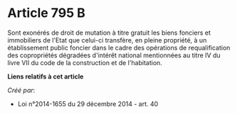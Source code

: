 # Article 795 B

Sont exonérés de droit de mutation à titre gratuit les biens fonciers et immobiliers de l'Etat que celui-ci transfère, en
pleine propriété, à un établissement public foncier dans le cadre des opérations de requalification des copropriétés
dégradées d'intérêt national mentionnées au titre IV du livre VII du code de la construction et de l'habitation.

**Liens relatifs à cet article**

_Créé par_:

  - Loi n°2014-1655 du 29 décembre 2014 - art. 40
